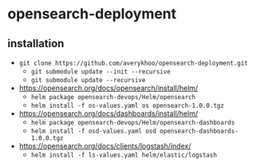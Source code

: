 # opensearch-deployment

## installation

* `git clone https://github.com/averykhoo/opensearch-deployment.git`
  * `git submodule update --init --recursive`
  * `git submodule update --recursive`
* https://opensearch.org/docs/opensearch/install/helm/
  * `helm package opensearch-devops/Helm/opensearch`
  * `helm install -f os-values.yaml os opensearch-1.0.0.tgz`
* https://opensearch.org/docs/dashboards/install/helm/
  * `helm package opensearch-devops/Helm/opensearch-dashboards`
  * `helm install -f osd-values.yaml osd opensearch-dashboards-1.0.0.tgz`
* https://opensearch.org/docs/clients/logstash/index/
  * `helm install -f ls-values.yaml helm/elastic/logstash`

